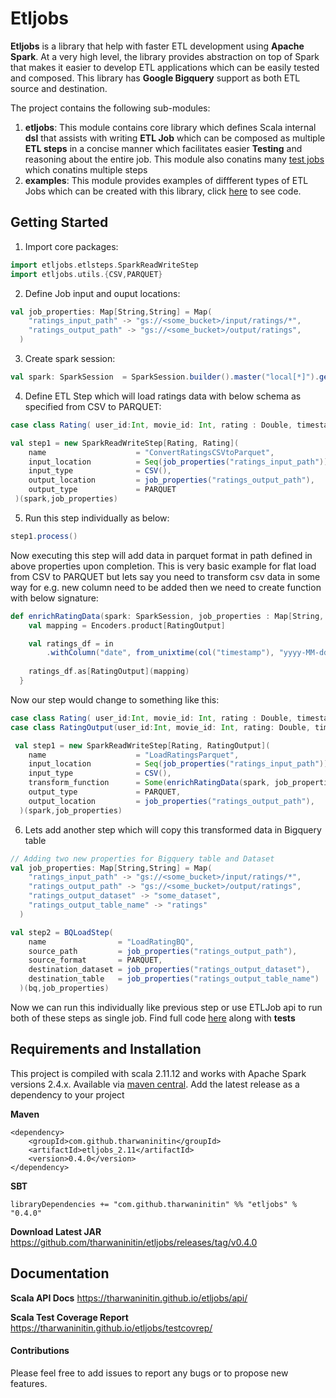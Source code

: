Etljobs
====

**Etljobs** is a library that help with faster ETL development using **Apache Spark**. At a very high level,
the library provides abstraction on top of Spark that makes it easier to develop ETL applications which can be easily tested and composed. This library has **Google Bigquery** support as both ETL source and destination.

The project contains the following sub-modules:

1. **etljobs**:
 This module contains core library which defines Scala internal **dsl** that assists with writing **ETL Job** which can be composed as multiple **ETL steps** in a concise manner which facilitates easier **Testing** and reasoning about the entire job. This module also conatins many [test jobs](etljobs/src/test/scala) which conatins multiple steps
2. **examples**:
 This module provides examples of diffferent types of ETL Jobs which can be created with this library, click [here](examples/src/main/scala/examples) to see code.

## Getting Started
1. Import core packages:
```scala
import etljobs.etlsteps.SparkReadWriteStep
import etljobs.utils.{CSV,PARQUET}
```
2. Define Job input and ouput locations:
```scala
val job_properties: Map[String,String] = Map(
    "ratings_input_path" -> "gs://<some_bucket>/input/ratings/*",
    "ratings_output_path" -> "gs://<some_bucket>/output/ratings",
  )
```
3. Create spark session:
```scala
val spark: SparkSession  = SparkSession.builder().master("local[*]").getOrCreate()
```
4. Define ETL Step which will load ratings data with below schema as specified from CSV to PARQUET:
```scala
case class Rating( user_id:Int, movie_id: Int, rating : Double, timestamp: Long )

val step1 = new SparkReadWriteStep[Rating, Rating](
    name                    = "ConvertRatingsCSVtoParquet",
    input_location          = Seq(job_properties("ratings_input_path")),
    input_type              = CSV(),
    output_location         = job_properties("ratings_output_path"),
    output_type             = PARQUET
 )(spark,job_properties)
```
5. Run this step individually as below:
```scala
step1.process()
```
Now executing this step will add data in parquet format in path defined in above properties upon completion. This is very basic example for flat load from CSV to PARQUET but lets say you need to transform csv data in some way for e.g. new column need to be added then we need to create function with below signature:
```scala
def enrichRatingData(spark: SparkSession, job_properties : Map[String, String])(in : Dataset[Rating]) : Dataset[RatingOutput] = {
    val mapping = Encoders.product[RatingOutput]

    val ratings_df = in
        .withColumn("date", from_unixtime(col("timestamp"), "yyyy-MM-dd").cast(DateType))
    
    ratings_df.as[RatingOutput](mapping)
  }
```
Now our step would change to something like this:
```scala
case class Rating( user_id:Int, movie_id: Int, rating : Double, timestamp: Long )
case class RatingOutput(user_id:Int, movie_id: Int, rating: Double, timestamp: Long, date: java.sql.Date)

 val step1 = new SparkReadWriteStep[Rating, RatingOutput](
    name                    = "LoadRatingsParquet",
    input_location          = Seq(job_properties("ratings_input_path")),
    input_type              = CSV(),
    transform_function      = Some(enrichRatingData(spark, job_properties)),
    output_type             = PARQUET,
    output_location         = job_properties("ratings_output_path"),
  )(spark,job_properties)
```
6. Lets add another step which will copy this transformed data in Bigquery table
```scala
// Adding two new properties for Bigquery table and Dataset
val job_properties: Map[String,String] = Map(
    "ratings_input_path" -> "gs://<some_bucket>/input/ratings/*",
    "ratings_output_path" -> "gs://<some_bucket>/output/ratings",
    "ratings_output_dataset" -> "some_dataset",
    "ratings_output_table_name" -> "ratings"
  )

val step2 = BQLoadStep(
    name                = "LoadRatingBQ",
    source_path         = job_properties("ratings_output_path"),
    source_format       = PARQUET,
    destination_dataset = job_properties("ratings_output_dataset"),
    destination_table   = job_properties("ratings_output_table_name")
  )(bq,job_properties)
```
Now we can run this individually like previous step or use ETLJob api to run both of these steps as single job. Find full code [here](etljobs/src/test/scala/etljob1) along with **tests**


## Requirements and Installation
This project is compiled with scala 2.11.12 and works with Apache Spark versions 2.4.x.
Available via [maven central](https://mvnrepository.com/artifact/com.github.tharwaninitin/etljobs). 
Add the latest release as a dependency to your project

__Maven__
```
<dependency>
    <groupId>com.github.tharwaninitin</groupId>
    <artifactId>etljobs_2.11</artifactId>
    <version>0.4.0</version>
</dependency>
```
__SBT__
```
libraryDependencies += "com.github.tharwaninitin" %% "etljobs" % "0.4.0"
```
__Download Latest JAR__ https://github.com/tharwaninitin/etljobs/releases/tag/v0.4.0


## Documentation

__Scala API Docs__ https://tharwaninitin.github.io/etljobs/api/

__Scala Test Coverage Report__  https://tharwaninitin.github.io/etljobs/testcovrep/

#### Contributions
Please feel free to add issues to report any bugs or to propose new features.

